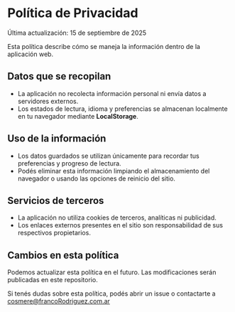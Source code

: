 # Política de Privacidad

Última actualización: 15 de septiembre de 2025

Esta política describe cómo se maneja la información dentro de la aplicación web.

## Datos que se recopilan

- La aplicación no recolecta información personal ni envía datos a servidores externos.
- Los estados de lectura, idioma y preferencias se almacenan localmente en tu navegador mediante **LocalStorage**.

## Uso de la información

- Los datos guardados se utilizan únicamente para recordar tus preferencias y progreso de lectura.
- Podés eliminar esta información limpiando el almacenamiento del navegador o usando las opciones de reinicio del sitio.

## Servicios de terceros

- La aplicación no utiliza cookies de terceros, analíticas ni publicidad.
- Los enlaces externos presentes en el sitio son responsabilidad de sus respectivos propietarios.

## Cambios en esta política

Podemos actualizar esta política en el futuro. Las modificaciones serán publicadas en este repositorio.

Si tenés dudas sobre esta política, podés abrir un issue o contactarte a cosmere@francoRodriguez.com.ar

